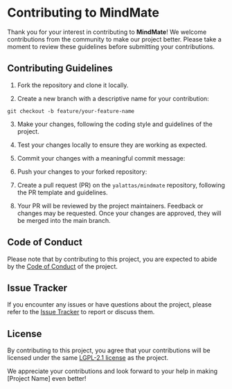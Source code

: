# Contributing to MindMate

Thank you for your interest in contributing to __MindMate__! We welcome contributions from the community to make our project better. Please take a moment to review these guidelines before submitting your contributions.

## Contributing Guidelines

1. Fork the repository and clone it locally.

2. Create a new branch with a descriptive name for your contribution:

```
git checkout -b feature/your-feature-name
```
3. Make your changes, following the coding style and guidelines of the project.

4. Test your changes locally to ensure they are working as expected.

5. Commit your changes with a meaningful commit message:

6. Push your changes to your forked repository:

7. Create a pull request (PR) on the `yalattas/mindmate` repository, following the PR template and guidelines.

8. Your PR will be reviewed by the project maintainers. Feedback or changes may be requested. Once your changes are approved, they will be merged into the main branch.

## Code of Conduct

Please note that by contributing to this project, you are expected to abide by the [Code of Conduct](CODE_OF_CONDUCT.md) of the project.

## Issue Tracker

If you encounter any issues or have questions about the project, please refer to the [Issue Tracker](https://github.com/yalattas/mindmate/issues) to report or discuss them.

## License

By contributing to this project, you agree that your contributions will be licensed under the same [LGPL-2.1 license](https://github.com/yalattas/mindmate/blob/main/LICENSE) as the project.

We appreciate your contributions and look forward to your help in making [Project Name] even better!
